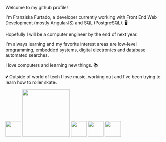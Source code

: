 Welcome to my github profile!


I'm Franziska Furtado, a developer currently working with Front End Web Development (mostly AngularJS) and SQL (PostgreSQL). :desktop_computer:

Hopefully I will be a computer engineer by the end of next year. 

I'm always learning and my favorite interest areas are low-level programming, embedded systems, digital electronics and database automated searches.

I love computers and learning new things. :books:

:two_hearts: Outside of world of tech I love music, working out and I've been trying to learn how to roller skate.


<img width="50" src="https://cdn.jsdelivr.net/gh/devicons/devicon@latest/icons/angularjs/angularjs-original.svg" />
<img width="150" src="https://cdn.jsdelivr.net/gh/devicons/devicon@latest/icons/angularjs/angularjs-original-wordmark.svg" />
<img width="50" src="https://cdn.jsdelivr.net/gh/devicons/devicon@latest/icons/postgresql/postgresql-original-wordmark.svg" />
<img width="50" src="https://cdn.jsdelivr.net/gh/devicons/devicon@latest/icons/javascript/javascript-original.svg" />
<img width="50" src="https://cdn.jsdelivr.net/gh/devicons/devicon@latest/icons/typescript/typescript-original.svg" />
          
          


          

